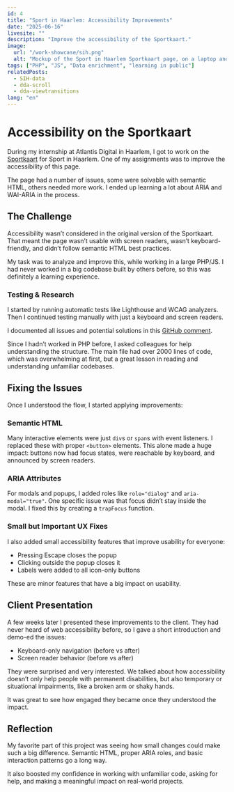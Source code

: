 ```yaml
---
id: 4
title: "Sport in Haarlem: Accessibility Improvements"
date: "2025-06-16"
livesite: ""
description: "Improve the accessibility of the Sportkaart."
image:
  url: "/work-showcase/sih.png"
  alt: "Mockup of the Sport in Haarlem Sportkaart page, on a laptop and ipad."
tags: ["PHP", "JS", "Data enrichment", "learning in public"]
relatedPosts:
  - SIH-data
  - dda-scroll
  - dda-viewtransitions
lang: "en"
---
```


# Accessibility on the Sportkaart

During my internship at Atlantis Digital in Haarlem, I got to work on the [Sportkaart](https://sportinhaarlem.nl/sportkaart/) for Sport in Haarlem. One of my assignments was to improve the accessibility of this page.

The page had a number of issues, some were solvable with semantic HTML, others needed more work. I ended up learning a lot about ARIA and WAI-ARIA in the process.

## The Challenge

Accessibility wasn’t considered in the original version of the Sportkaart. That meant the page wasn’t usable with screen readers, wasn’t keyboard-friendly, and didn’t follow semantic HTML best practices.

My task was to analyze and improve this, while working in a large PHP/JS. I had never worked in a big codebase built by others before, so this was definitely a learning experience.

### Testing & Research

I started by running automatic tests like Lighthouse and WCAG analyzers. Then I continued testing manually with just a keyboard and screen readers.

I documented all issues and potential solutions in this [GitHub comment](https://github.com/lisagjh/i-love-web/issues/120#issuecomment-2720645357).

Since I hadn’t worked in PHP before, I asked colleagues for help understanding the structure. The main file had over 2000 lines of code, which was overwhelming at first, but a great lesson in reading and understanding unfamiliar codebases.

## Fixing the Issues

Once I understood the flow, I started applying improvements:

### Semantic HTML

Many interactive elements were just `div`s or `span`s with event listeners. I replaced these with proper `<button>` elements. This alone made a huge impact: buttons now had focus states, were reachable by keyboard, and announced by screen readers.

### ARIA Attributes

For modals and popups, I added roles like `role="dialog"` and `aria-modal="true"`. One specific issue was that focus didn’t stay inside the modal. I fixed this by creating a `trapFocus` function.

### Small but Important UX Fixes

I also added small accessibility features that improve usability for everyone:

- Pressing Escape closes the popup
- Clicking outside the popup closes it
- Labels were added to all icon-only buttons

These are minor features that have a big impact on usability.

## Client Presentation

A few weeks later I presented these improvements to the client. They had never heard of web accessibility before, so I gave a short introduction and demo-ed the issues:

- Keyboard-only navigation (before vs after)
- Screen reader behavior (before vs after)

They were surprised and very interested. We talked about how accessibility doesn’t only help people with permanent disabilities, but also temporary or situational impairments, like a broken arm or shaky hands.

It was great to see how engaged they became once they understood the impact.

## Reflection

My favorite part of this project was seeing how small changes could make such a big difference. Semantic HTML, proper ARIA roles, and basic interaction patterns go a long way.

It also boosted my confidence in working with unfamiliar code, asking for help, and making a meaningful impact on real-world projects.

